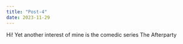 ```yaml
---
title: "Post-4"
date: 2023-11-29
---
```

Hi! Yet another interest of mine is the comedic series The Afterparty
